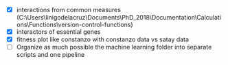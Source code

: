 - [x] interactions from common measures (C:\Users\linigodelacruz\Documents\PhD_2018\Documentation\Calculations\Functions\version-control-functions)
- [x] interactors of essential genes
- [x] fitness plot like constanzo with constanzo data vs satay data
- [ ] Organize as much possible the machine learning
folder into separate scripts and one pipeline